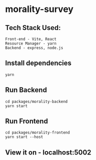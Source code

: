 # morality-survey

## Tech Stack Used:

```
Front-end - Vite, React
Resource Manager - yarn
Backend - express, node.js
```

## Install dependencies

```
yarn
```

## Run Backend

```
cd packages/morality-backend
yarn start
```

## Run Frontend

```
cd packages/morality-frontend
yarn start --host
```

## View it on - localhost:5002
